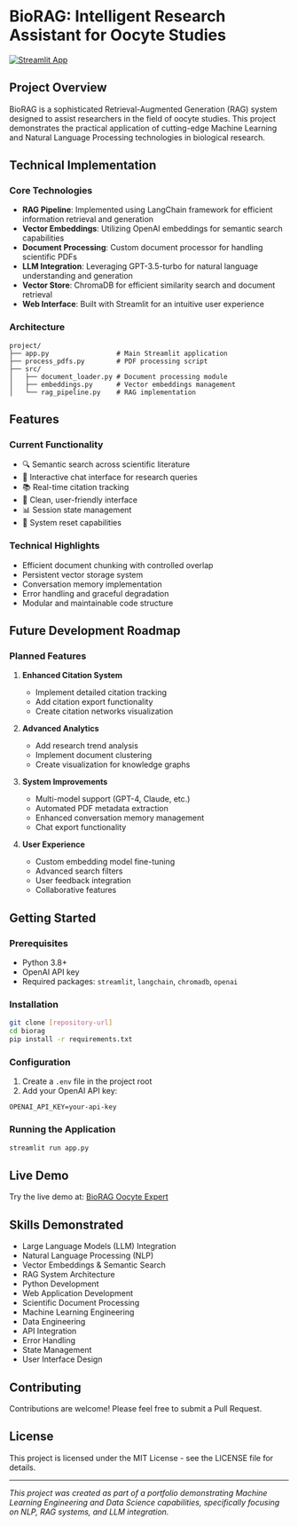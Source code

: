 # BioRAG: Intelligent Research Assistant for Oocyte Studies

[![Streamlit App](https://static.streamlit.io/badges/streamlit_badge_black_white.svg)](https://biorag-oocyte-36nfepumrpgfwushlci6c2.streamlit.app/)

## Project Overview

BioRAG is a sophisticated Retrieval-Augmented Generation (RAG) system designed to assist researchers in the field of oocyte studies. This project demonstrates the practical application of cutting-edge Machine Learning and Natural Language Processing technologies in biological research.

## Technical Implementation

### Core Technologies
- **RAG Pipeline**: Implemented using LangChain framework for efficient information retrieval and generation
- **Vector Embeddings**: Utilizing OpenAI embeddings for semantic search capabilities
- **Document Processing**: Custom document processor for handling scientific PDFs
- **LLM Integration**: Leveraging GPT-3.5-turbo for natural language understanding and generation
- **Vector Store**: ChromaDB for efficient similarity search and document retrieval
- **Web Interface**: Built with Streamlit for an intuitive user experience

### Architecture
```
project/
├── app.py                 # Main Streamlit application
├── process_pdfs.py        # PDF processing script
├── src/
│   ├── document_loader.py # Document processing module
│   ├── embeddings.py      # Vector embeddings management
│   └── rag_pipeline.py    # RAG implementation
```

## Features

### Current Functionality
- 🔍 Semantic search across scientific literature
- 💬 Interactive chat interface for research queries
- 📚 Real-time citation tracking
- 🎨 Clean, user-friendly interface
- 📊 Session state management
- 🔄 System reset capabilities

### Technical Highlights
- Efficient document chunking with controlled overlap
- Persistent vector storage system
- Conversation memory implementation
- Error handling and graceful degradation
- Modular and maintainable code structure

## Future Development Roadmap

### Planned Features
1. **Enhanced Citation System**
   - Implement detailed citation tracking
   - Add citation export functionality
   - Create citation networks visualization

2. **Advanced Analytics**
   - Add research trend analysis
   - Implement document clustering
   - Create visualization for knowledge graphs

3. **System Improvements**
   - Multi-model support (GPT-4, Claude, etc.)
   - Automated PDF metadata extraction
   - Enhanced conversation memory management
   - Chat export functionality

4. **User Experience**
   - Custom embedding model fine-tuning
   - Advanced search filters
   - User feedback integration
   - Collaborative features

## Getting Started

### Prerequisites
- Python 3.8+
- OpenAI API key
- Required packages: `streamlit`, `langchain`, `chromadb`, `openai`

### Installation
```bash
git clone [repository-url]
cd biorag
pip install -r requirements.txt
```

### Configuration
1. Create a `.env` file in the project root
2. Add your OpenAI API key:
```
OPENAI_API_KEY=your-api-key
```

### Running the Application
```bash
streamlit run app.py
```

## Live Demo
Try the live demo at: [BioRAG Oocyte Expert](https://biorag-oocyte-36nfepumrpgfwushlci6c2.streamlit.app/)

## Skills Demonstrated
- Large Language Models (LLM) Integration
- Natural Language Processing (NLP)
- Vector Embeddings & Semantic Search
- RAG System Architecture
- Python Development
- Web Application Development
- Scientific Document Processing
- Machine Learning Engineering
- Data Engineering
- API Integration
- Error Handling
- State Management
- User Interface Design

## Contributing
Contributions are welcome! Please feel free to submit a Pull Request.

## License
This project is licensed under the MIT License - see the LICENSE file for details.

---
*This project was created as part of a portfolio demonstrating Machine Learning Engineering and Data Science capabilities, specifically focusing on NLP, RAG systems, and LLM integration.*